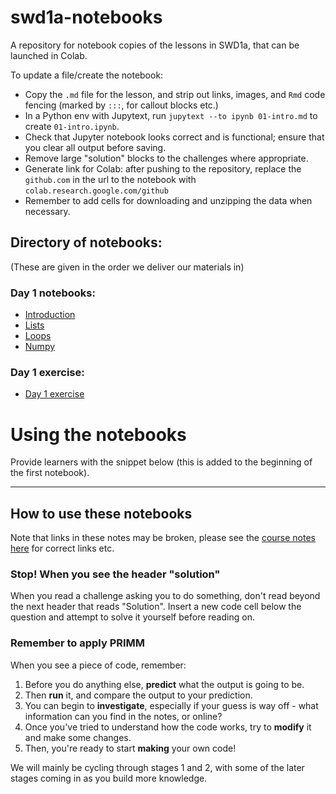 # swd1a-notebooks
A repository for notebook copies of the lessons in SWD1a, that can be launched in Colab.

To update a file/create the notebook:

- Copy the `.md` file for the lesson, and strip out links, images, and `Rmd` code fencing (marked by `:::`, for callout blocks etc.)
- In a Python env with Jupytext, run `jupytext --to ipynb 01-intro.md` to create `01-intro.ipynb`.
- Check that Jupyter notebook looks correct and is functional; ensure that you clear all output before saving.
- Remove large "solution" blocks to the challenges where appropriate.
- Generate link for Colab: after pushing to the repository, replace the `github.com` in the url to the notebook with `colab.research.google.com/github`
- Remember to add cells for downloading and unzipping the data when necessary.


## Directory of notebooks:

(These are given in the order we deliver our materials in)

### Day 1 notebooks:

- [Introduction](colab.research.google.com/github/ARCTraining/swd1a-notebooks/blob/main/01-intro.ipynb)
- [Lists](colab.research.google.com/github/ARCTraining/swd1a-notebooks/blob/main/04-lists.ipynb)
- [Loops](colab.research.google.com/github/ARCTraining/swd1a-notebooks/blob/main/05-loops.ipynb)
- [Numpy](colab.research.google.com/github/ARCTraining/swd1a-notebooks/blob/main/02-numpy.ipynb)

### Day 1 exercise:

- [Day 1 exercise](colab.research.google.com/github/ARCTraining/swd1a-notebooks/blob/main/list_loops_exercise.ipynb)

# Using the notebooks

Provide learners with the snippet below (this is added to the beginning of the first notebook).

***

## How to use these notebooks

Note that links in these notes may be broken, please
see the [course notes here](https://arctraining.github.io/python-novice-inflammation/01-intro.html) for correct links etc.

### Stop! When you see the header "solution"

When you read a challenge asking you to do something, don't read beyond the next header that reads "Solution". Insert a new code cell below the question and attempt to solve it yourself before reading on.

### Remember to apply PRIMM

When you see a piece of code, remember:

1. Before you do anything else, **predict** what the output is going to be.
2. Then **run** it, and compare the output to your prediction.
3. You can begin to **investigate**, especially if your guess is way off - what information can you find in the notes, or online?
4. Once you've tried to understand how the code works, try to **modify** it and make some changes.
5. Then, you're ready to start **making** your own code!

We will mainly be cycling through stages 1 and 2, with some of the later stages coming in as you build more knowledge.